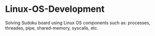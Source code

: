 # Linux-OS-Development
Solving Sudoku board using Linux OS components such as: processes, threades, pipe, shared-memory, syscalls, etc.

